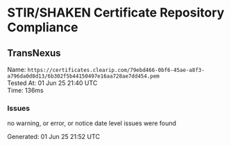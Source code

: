 # STIR/SHAKEN Certificate Repository Compliance

## TransNexus

Name: `https://certificates.clearip.com/79ebd466-0bf6-45ae-a8f3-a796da0d8d13/6b302f5b44150497e16aa728ae7dd454.pem`\
Tested At: 01 Jun 25 21:40 UTC\
Time: 136ms

### Issues

no warning, or error, or notice date level issues were found

Generated: 01 Jun 25 21:52 UTC